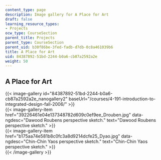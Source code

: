```yaml
---
content_type: page
description: Image gallery for A Place for Art
draft: false
learning_resource_types:
- Projects
ocw_type: CourseSection
parent_title: Projects
parent_type: CourseSection
parent_uid: b30f86be-3fed-fadb-d7db-0c8a461039b6
title: A Place for Art
uid: 84387892-51bd-2244-b0a6-cb87a2592a2e
weight: 50
---
```

## A Place for Art

{{< image-gallery id="84387892-51bd-2244-b0a6-cb87a2592a2e_nanogallery2" baseUrl="/courses/4-191-introduction-to-integrated-design-fall-2006/" >}}  
{{< image-gallery-item href="39226461e04e137348782d609c0ef9ee_Drouben.jpg" data-ngdesc="Dawood Roubens perspective sketch." text="Dawood Roubens perspective sketch." >}}  
{{< image-gallery-item href="b175aa74e581b8c0fc3a8d9214dcfe25_Dyao.jpg" data-ngdesc="Chin-Chin Yaos perspective sketch." text="Chin-Chin Yaos perspective sketch." >}}  
{{< /image-gallery >}}